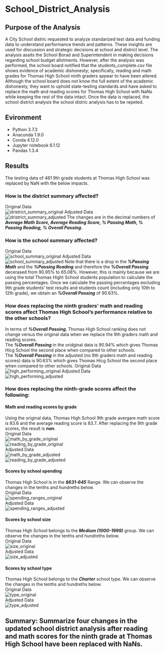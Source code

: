 # School_District_Analysis

## Purpose of the Analysis
A City School distric requested to analyze standarized test data and funding data to understand performance trends and patterns. These insights are used for discussion and strategic decisions at school and district level. The analysis assits the School Borad and Superintendent in making decisions regarding school budget allotments.
However, after the analysis was performed, the school board notified that the students_complete.csv file shows evidence of academic dishonesty; specifically, reading and math grades for Thomas High School ninth graders appear to have been altered. Although the school board does not know the full extent of the academic dishonesty, they want to uphold state-testing standards and have asked to replace the math and reading scores for Thomas High School with NaNs while keeping the rest of the data intact. Once the data is replaced, the school district analysis the school distric analysis has to be repeted.

## Evironment
* Python 3.7.3
* Anaconda 1.9.0
* Conda 4.12.0
* Jupyter notebook 6.1.12
* Pandas 1.3.4

## Results 
The testing data of 461 9th grade students at Thomas High School was replaced by NaN with the below impacts. 
### How is the district summary affected?
Original Data  
![dristrict_summary_original](https://github.com/MarcoFernandez14/School_District_Analysis/blob/main/Resources/District%20Summary%20Original.png)
Adjusted Data  
![dristrict_summary_adjusted](https://github.com/MarcoFernandez14/School_District_Analysis/blob/main/Resources/District%20Summary%20Adjusted.png)
The changes are in the decimal numbers of ***Average Math Score, Average Reading Score, % Passing Math, % Passing Reading, % Overall Passing***.

### How is the school summary affected?
Original Data  
![school_summary_original](https://github.com/MarcoFernandez14/School_District_Analysis/blob/main/Resources/School%20Summary%20Original.png)
Adjusted Data  
![school_summary_adjusted](https://github.com/MarcoFernandez14/School_District_Analysis/blob/main/Resources/School%20Summary%20Adjusted.png)
Note that there is a drop in the ***%Passing Math*** and the ***%Passing Reading*** and therefore the ***%Overall Passing*** decerased from 90.95% to 65.08%.
However, this is mainly because we are using the total Thomas Hight School students population to calculate the passing percentages. Once we calculate the passing percentages excluding 9th grade students' test results and students count (including only 10th to 12th grade), we obtain an ***%Overall Passing*** of 90.63%.

### How does replacing the ninth graders’ math and reading scores affect Thomas High School’s performance relative to the other schools?
In terms of ***%Overall Passing***, Thomas High School ranking does not change versus the original data when we replace the 9th graders math and reading scores.  
The ***%Overall Passing*** in the oridginal data is 90.94% which gives Thomas Hicg School the second place when compared to other schools.  
The ***%Overall Passing*** in the adjusted (no 9th graders math and reading scores) data is 90.63% which gives Thomas Hicg School the second place when compared to other schools.
Original Data  
![high_performing_original](https://github.com/MarcoFernandez14/School_District_Analysis/blob/main/Resources/Top%20performance%20Original.png)
Adjusted Data  
![high_performing_adjusted](https://github.com/MarcoFernandez14/School_District_Analysis/blob/main/Resources/Top%20performance%20Adjusted.png)

### How does replacing the ninth-grade scores affect the following:
#### Math and reading scores by grade
Using the original data, Thomas High School 9th grade avergare math score is 83.6 and the average reading score is 83.7.
After replacing the 9th grade scores, the result is ***nan***.  
Original Data    
![math_by_grade_original](https://github.com/MarcoFernandez14/School_District_Analysis/blob/main/Resources/Math%20Scores%20by%20Grade%20Original.png)  
![reading_by_grade_original](https://github.com/MarcoFernandez14/School_District_Analysis/blob/main/Resources/Reading%20Scores%20by%20Grade%20Original.png)  
Adjusted Data  
![math_by_grade_adjusted](https://github.com/MarcoFernandez14/School_District_Analysis/blob/main/Resources/Math%20Scores%20by%20Grade%20Adjusted.png)   
![reading_by_grade_adjusted](https://github.com/MarcoFernandez14/School_District_Analysis/blob/main/Resources/Reading%20Scores%20by%20Grade%20Adjusted.png)  

#### Scores by school spending
Thomas High School is in the ***$631-645*** Range. We can observe the changes in the tenths and hundreths below.  
Original Data  
![spending_ranges_original](https://github.com/MarcoFernandez14/School_District_Analysis/blob/main/Resources/Spending%20Ranges%20Original.png)   
Adjusted Data  
![spending_ranges_adjusted](https://github.com/MarcoFernandez14/School_District_Analysis/blob/main/Resources/Spending%20Ranges%20Adjusted.png) 

#### Scores by school size
Thomas High School belongs to the ***Medium (1000-1999)*** group. We can observe the changes in the tenths and hundreths below.  
Original Data  
![size_original](https://github.com/MarcoFernandez14/School_District_Analysis/blob/main/Resources/School%20Size%20Original.png)   
Adjusted Data  
![size_adjusted](https://github.com/MarcoFernandez14/School_District_Analysis/blob/main/Resources/School%20Size%20Adjusted.png) 

#### Scores by school type
Thomas High School belongs to the ***Charter*** school type. We can observe the changes in the tenths and hundreths below.  
Original Data  
![type_original](https://github.com/MarcoFernandez14/School_District_Analysis/blob/main/Resources/School%20Type%20Original.png)   
Adjusted Data  
![type_adjusted](https://github.com/MarcoFernandez14/School_District_Analysis/blob/main/Resources/School%20Type%20Adjusted.png) 

## Summary: Summarize four changes in the updated school district analysis after reading and math scores for the ninth grade at Thomas High School have been replaced with NaNs.
